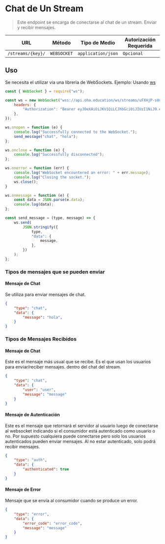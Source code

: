 # Chat de Un Stream

> Este endpoint se encarga de conectarse al chat de un stream. Enviar y recibir mensajes.

|        URL        |   Método    |   Tipo de Medio    | Autorización Requerida |
| :---------------: | :---------: | :----------------: | ---------------------- |
| `/streams/{key}/` | `WEBSOCKET` | `application/json` | `Opcional`             |

## Uso

Se necesita el utilizar via una libreria de WebSockets.
Ejemplo: Usando [ws](https://www.npmjs.com/package/ws)

```js
const { WebSocket } = require("ws");

const ws = new WebSocket("wss://api.oha.education/ws/streams/uFXHjP-sUukXUh8gw-S3yw/", [], {
	headers: {
		"Authorization": "Bearer eyJ0eXAiOiJKV1QiLCJhbGciOiJIUzI1NiJ9.eyJ1c2VybmFtZSI6ImNhcmxvc29zdW5hMTEiLCJpYXQiOjE2NDQ1Mjg1NTYsImV4cCI6MTY0NDUzMjE1NiwianRpIjoiNGE5MzhkMmYtYjVhOS00ZWQyLWEzMTEtZmE5YTNhZDNlZTQzIiwidXNlcl9pZCI6MSwib3JpZ19pYXQiOjE2NDQ1Mjg1NTZ9.e5T867YIyC8JtO79Dy63OHyc78LcF_a0eHN9Xtd0ohc",
	},
});

ws.onopen = function (e) {
	console.log("Successfully connected to the WebSocket.");
    send_message("chat", "hola");
};

ws.onclose = function (e) {
	console.log("Successfully disconnected");
};

ws.onerror = function (err) {
    console.log("WebSocket encountered an error: " + err.message);
    console.log("Closing the socket.");
    ws.close();
}

ws.onmessage = function (e) {
	const data = JSON.parse(e.data);
	console.log(data);
};

const send_message = (type, message) => {
	ws.send(
		JSON.stringify({
			type,
			"data": {
				message,
			},
		})
	);
};

```

### Tipos de mensajes que se pueden enviar

#### Mensaje de Chat

Se utiliza para enviar mensajes de chat.

```json
{
    "type": "chat",
    "data": {
        "message": "hola",
    }
}
```

### Tipos de Mensajes Recibidos

#### Mensaje de Chat

Este es el mensaje más usual que se recibe. Es el que usan los usuarios para enviar/reciber mensajes. dentro del chat del stream.

```json
{
	"type": "chat",
	"data": {
		"user": "user",
		"message": "message"
	}
}
```

#### Mensaje de Autenticación

Este es el mensaje que retornará el servidor al usuario luego de conectarse al websocket indicando si el consumidor está autenticado como usuario o no. Por supuesto cualquiera puede conectarse pero solo los usuarios autenticados pueden enviar mensajes. Al no estar autenticado, solo podrá recibir mensajes.

```json
{
	"type": "auth",
	"data": {
		"authenticated": true
	}
}
```

#### Mensaje de Error

Mensaje que se envía al consumidor cuando se produce un error.

```json
{
	"type": "error",
	"data": {
		"error_code": "error_code",
		"message": "message"
	}
}
```
